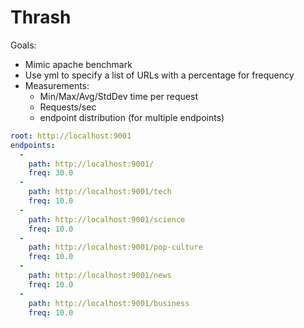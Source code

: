 # Thrash

Goals:

- Mimic apache benchmark
- Use yml to specify a list of URLs with a percentage for frequency
- Measurements:
  - Min/Max/Avg/StdDev time per request
  - Requests/sec
  - endpoint distribution (for multiple endpoints)
  


```yml
root: http://localhost:9001
endpoints:
  -
    path: http://localhost:9001/
    freq: 30.0
  -
    path: http://localhost:9001/tech
    freq: 10.0
  -
    path: http://localhost:9001/science
    freq: 10.0
  -
    path: http://localhost:9001/pop-culture
    freq: 10.0
  -
    path: http://localhost:9001/news
    freq: 10.0
  -
    path: http://localhost:9001/business
    freq: 10.0
```
